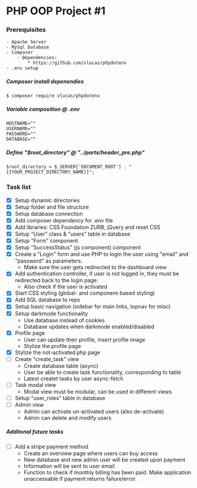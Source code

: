 # PHP OOP Project #1

### Prerequisites
    - Apache Server
    - MySql Database
    - Composer
        - Dependencies:
            * https://github.com/vlucas/phpdotenv
    - .env setup

##### Composer install depenendies
```$ composer require vlucas/phpdotenv```

##### Variable composition @ .env
```
HOSTNAME=""
USERNAME=""
PASSWORD=""
DATABASE=""
```

##### Define "$root_directory" @ "../parts/header_pre.php"
```
$root_directory = $_SERVER['DOCUMENT_ROOT'] . "{{YOUR_PROJECT_DIRECTORY_NAME}}";
```

### Task list
- [x] Setup dynamic directories
- [x] Setup folder and file structure
- [x] Setup database connection
- [x] Add composer dependency for .env file
- [x] Add libraries: CSS Foundation ZURB, jQuery and reset CSS
- [x] Setup "User" class & "users" table in database
- [x] Setup "Form" component
- [x] Setup "SuccessStatus" (js component) component
- [x] Create a "Login" form and use PHP to login the user using "email" and "password" as parameters.
    - Make sure the user gets redirected to the dashboard view
- [x] Add authentication controller, if user is not logged in, they must be redirected back to the login page.
    - Also check if the user is activated
- [x] Start CSS styling (global- and component-based styling)
- [x] Add SQL database to repo
- [x] Setup basic navigation (sidebar for main links, topnav for misc)
- [x] Setup darkmode functionality
    - Use database instead of cookies
    - Database updates when darkmode enabled/disabled
- [x] Profile page
    - User can update their profile, insert profile image
    - Stylize the profile page
- [x] Stylize the not-activated.php page
- [ ] Create "create_task" view
    - Create database table (async)
    - User be able to create task functionality, corresponding to table
    - Latest createt tasks by user async-fetch
- [ ] Task modal view
    - Modal view must be modular, can be used in different views
- [ ] Setup "user_roles" table in database
- [ ] Admin view
    - Admin can activate un-activated users (also de-activate)
    - Admin can delete and modify users

##### Additonal future tasks
- [ ] Add a stripe payment method
    - Create an overview page where users can buy access
    - New database and new admin user will be created upon payment
    - Information will be sent to user email
    - Function to check if monthly billing has been paid. Make application unaccessable if payment returns failure/error.